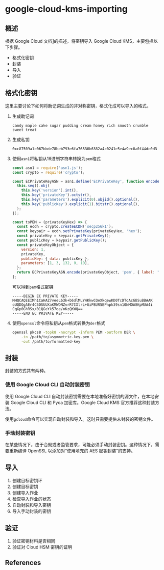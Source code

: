 # google-cloud-kms-importing

## 概述

根据 Google Cloud 文档[1]的描述，将密钥导入 Google Cloud KMS，主要包括以下步骤。

- 格式化密钥
- 封装
- 导入
- 验证

## 格式化密钥

这里主要讨论下如何将助记词生成的非对称密钥，格式化成可以导入的格式。

1. 生成助记词

   ```
   candy maple cake sugar pudding cream honey rich smooth crumble sweet treat
   ```

2. 生成私钥

   ```
   0xc87509a1c067bbde78beb793e6fa76530b6382a4c0241e5e4a9ec0a0f44dc0d3
   ```

3. 使用`asn1`将私钥从16进制字符串转换为`pem`格式

   ```js
   const asn1 = require('asn1.js');
   const crypto = require('crypto');
   
   const ECPrivateKeyASN = asn1.define('ECPrivateKey', function encode() {
     this.seq().obj(
       this.key('version').int(),
       this.key('privateKey').octstr(),
       this.key('parameters').explicit(0).objid().optional(),
       this.key('publicKey').explicit(1).bitstr().optional(),
     );
   });
   
   const toPEM = (privateKeyHex) => {
     const ecdh = crypto.createECDH('secp256k1');
     const keypair = ecdh.setPrivateKey(privateKeyHex, 'hex');
     const privateKey = keypair.getPrivateKey();
     const publicKey = keypair.getPublicKey();
     const privateKeyObject = {
       version: 1,
       privateKey,
       publicKey: { data: publicKey },
       parameters: [1, 3, 132, 0, 10],
     };
     return ECPrivateKeyASN.encode(privateKeyObject, 'pem', { label: 'EC PRIVATE KEY' });
   };
   ```

   可以得到`pem`格式密钥

   ```
   -----BEGIN EC PRIVATE KEY-----
   MHQCAQEEIMh1CaHAZ7veeL63k+b6dlMLY4KkwCQeXkqewKD0TcDToAcGBSuBBAAK
   oUQDQgAEr4C5DSUUXaKMWDNZvrR7IXlrL+GiPBUR5EPnpk39sn10NMOA8KpMUA4i
   CqGp0GhRSx/01QGeYk57oe/oKzQKWQ==
   -----END EC PRIVATE KEY-----
   ```



4. 使用`openssl`命令将私钥从`pem`格式转换为`der`格式

   ```bash
   openssl pkcs8 -topk8 -nocrypt -inform PEM -outform DER \
       -in /path/to/asymmetric-key-pem \
       -out /path/to/formatted-key
   ```


## 封装

封装的方式共有两种。

### 使用 Google Cloud CLI 自动封装密钥

使用 Google Cloud CLI 自动封装密钥需要在本地准备好密钥的源文件，在本地安装 Google Cloud CLI 和 Pyca 加密库。Google Cloud KMS 官方推荐这种封装方法。

使用`gcloud`命令可以实现自动封装和导入。这时只需要提供未封装的密钥文件。

### 手动封装密钥

在某些情况下，由于合规或者监管要求，可能必须手动封装密钥。这种情况下，需要重新编译 OpenSSL 以添加对“使用填充的 AES 密钥封装”的支持。

## 导入

1. 创建目标密钥环
2. 创建目标密钥
3. 创建导入作业
4. 检查导入作业的状态
5. 自动封装和导入密钥
6. 导入手动封装的密钥

## 验证

1. 验证密钥材料是否相同
2. 验证对 Cloud HSM 密钥的证明

## References

[1]: https://cloud.google.com/kms/docs/importing-a-key	"将密钥导入到 Cloud KMS 中"
